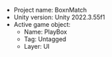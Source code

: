 <!-- UNITY CODE ASSIST INSTRUCTIONS START -->
- Project name: BoxnMatch
- Unity version: Unity 2022.3.55f1
- Active game object:
  - Name: PlayBox
  - Tag: Untagged
  - Layer: UI
<!-- UNITY CODE ASSIST INSTRUCTIONS END -->
